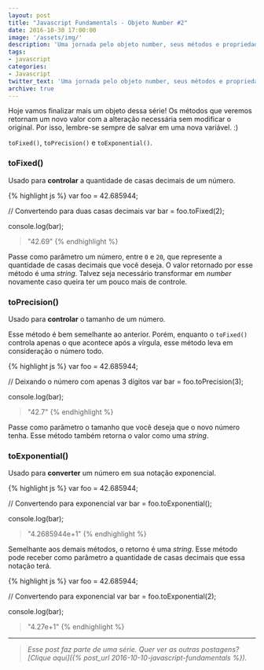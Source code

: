```yaml
---
layout: post
title: "Javascript Fundamentals - Objeto Number #2"
date: 2016-10-30 17:00:00
image: '/assets/img/'
description: 'Uma jornada pelo objeto number, seus métodos e propriedades.'
tags:
- javascript
categories:
- Javascript
twitter_text: 'Uma jornada pelo objeto number, seus métodos e propriedades.'
archive: true
---
```


Hoje vamos finalizar mais um objeto dessa série! Os métodos que veremos retornam um novo valor com a alteração necessária sem modificar o original. Por isso, lembre-se sempre de salvar em uma nova variável. :)

`toFixed()`, `toPrecision()` e `toExponential()`.


### toFixed()

Usado para **controlar** a quantidade de casas decimais de um número.

{% highlight js %}
var foo = 42.685944;

// Convertendo para duas casas decimais
var bar = foo.toFixed(2);

console.log(bar);
> "42.69"
{% endhighlight %}

Passe como parâmetro um número, entre `0` e `20`, que represente a quantidade de casas decimais que você deseja. O valor retornado por esse método é uma _string_. Talvez seja necessário transformar em _number_ novamente caso queira ter um pouco mais de controle.

### toPrecision()

Usado para **controlar** o tamanho de um número.

Esse método é bem semelhante ao anterior. Porém, enquanto o `toFixed()` controla apenas o que acontece após a vírgula, esse método leva em consideração o número todo.

{% highlight js %}
var foo = 42.685944;

// Deixando o número com apenas 3 dígitos
var bar = foo.toPrecision(3);

console.log(bar);
> "42.7"
{% endhighlight %}

Passe como parâmetro o tamanho que você deseja que o novo número tenha. Esse método também retorna o valor como uma _string_.

### toExponential()

Usado para **converter** um número em sua notação exponencial.

{% highlight js %}
var foo = 42.685944;

// Convertendo para exponencial
var bar = foo.toExponential();

console.log(bar);
> "4.2685944e+1"
{% endhighlight %}

Semelhante aos demais métodos, o retorno é uma _string_. Esse método pode receber como parâmetro a quantidade de casas decimais que essa notação terá.

{% highlight js %}
var foo = 42.685944;

// Convertendo para exponencial
var bar = foo.toExponential(2);

console.log(bar);
> "4.27e+1"
{% endhighlight %}

---

> _Esse post faz parte de uma série. Quer ver as outras postagens? [Clique aqui]({% post_url 2016-10-10-javascript-fundamentals %})._